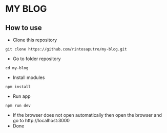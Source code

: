 # MY BLOG

## How to use

- Clone this repository

```
git clone https://github.com/rintosaputro/my-blog.git
```

- Go to folder repository

```
cd my-blog
```

- Install modules

```
npm install
```

- Run app

```
npm run dev
```

- If the browser does not open automatically then open the browser and go to http://localhost:3000
- Done
